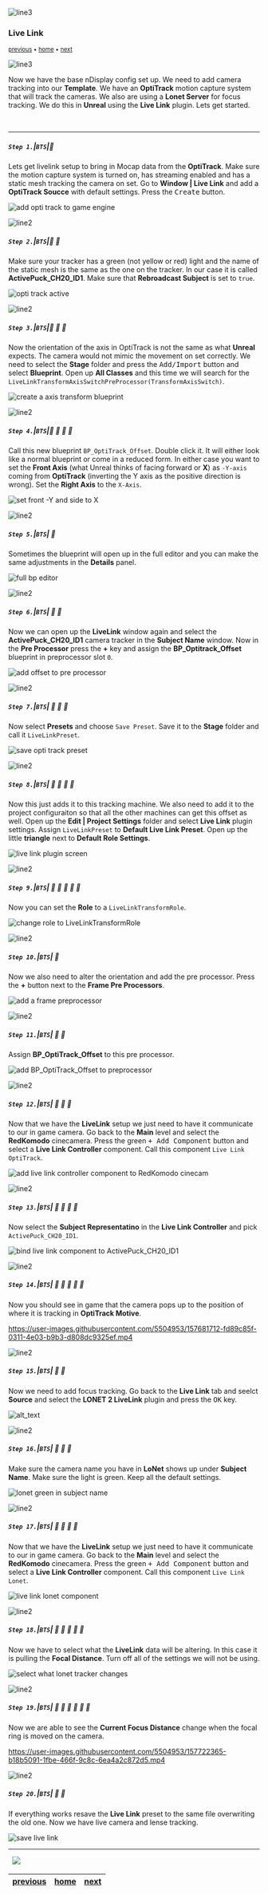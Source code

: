 ![line3](../images/line3.png)

### Live Link

<sub>[previous](../ndisplay-config/README.md#user-content-ndisplay-config) • [home](../README.md#user-content-gms2-background-tiles--sprites---table-of-contents) • [next](../hdr-output/README.md#user-content-hdr-output)</sub>

![line3](../images/line3.png)

Now we have the base nDisplay config set up.  We need to add camera tracking into our **Template**.  We have an **OptiTrack** motion capture system that will track the cameras. We also are using a **Lonet Server** for focus tracking. We do this in **Unreal** using the **Live Link** plugin.  Lets get started.

<br id="chbreak">

---

##### `Step 1.`\|`BTS`|:small_blue_diamond:

Lets get livelink setup to bring in Mocap data from the **OptiTrack**.  Make sure the motion capture system is turned on, has streaming enabled and has a static mesh tracking the camera on set.  Go to **Window | Live Link** and add a **OptiTrack Soucce** with default settings.
 Press the <kbd>Create</kbd> button.
 
![add opti track to game engine](images/addOptiTrack.png)

![line2](../images/line2.png)

##### `Step 2.`\|`BTS`|:small_blue_diamond: :small_blue_diamond: 

Make sure your tracker has a green (not yellow or red) light and the name of the static mesh is the same as the one on the tracker. In our case it is called **ActivePuck_CH20_ID1**. Make sure that **Rebroadcast Subject** is set to `true`.

![opti track active](images/optiTrackActive.png)

![line2](../images/line2.png)

##### `Step 3.`\|`BTS`|:small_blue_diamond: :small_blue_diamond: :small_blue_diamond:

Now the orientation of the axis in OptiTrack is not the same as what **Unreal** expects.  The camera would not mimic the movement on set correctly.  We need to select the **Stage** folder and press the <kbd>Add/Import</kbd> button and select **Blueprint**.  Open up **All Classes** and this time we will search for the `LiveLinkTransformAxisSwitchPreProcessor(TransformAxisSwitch)`.

![create a axis transform blueprint](images/liveLinkTransformBP.png)

![line2](../images/line2.png)

##### `Step 4.`\|`BTS`|:small_blue_diamond: :small_blue_diamond: :small_blue_diamond: :small_blue_diamond:

Call this new blueprint `BP_OptiTrack_Offset`.  Double click it.  It will either look like a normal blueprint or come in a reduced form.  In either case you want to set the **Front Axis** (what Unreal thinks of facing forward or **X**) as `-Y-axis` coming from **OptiTrack** (inverting the Y axis as the positive direction is wrong).  Set the **Right Axis** to the `X-Axis`.

![set front -Y and side to X](images/callTheBlueprint.png)

![line2](../images/line2.png)

##### `Step 5.`\|`BTS`| :small_orange_diamond:

Sometimes the blueprint will open up in the full editor and you can make the same adjustments in the **Details** panel.

![full bp editor](images/otherModeBP.png)

![line2](../images/line2.png)

##### `Step 6.`\|`BTS`| :small_orange_diamond: :small_blue_diamond:

Now we can open up the **LiveLink** window again and select the **ActivePuck_CH20_ID1** camera tracker in the **Subject Name** window.  Now in the **Pre Processor** press the **+** key and assign the **BP_Optitrack_Offset** blueprint in preprocessor slot `0`.

![add offset to pre processor](images/trackCamOpti.png)

![line2](../images/line2.png)

##### `Step 7.`\|`BTS`| :small_orange_diamond: :small_blue_diamond: :small_blue_diamond:

Now select **Presets** and choose `Save Preset`.  Save it to the **Stage** folder and call it `LiveLinkPreset`.

![save opti track preset](images/savePreset.png)

![line2](../images/line2.png)

##### `Step 8.`\|`BTS`| :small_orange_diamond: :small_blue_diamond: :small_blue_diamond: :small_blue_diamond:

Now this just adds it to this tracking machine.  We also need to add it to the project configuraiton so that all the other machines can get this offset as well.  Open up the **Edit | Project Settings** folder and select **Live Link** plugin settings.  Assign `LiveLinkPreset` to **Default Live Link Preset**.  Open up the little **triangle** next to **Default Role Settings**.

![live link plugin screen](images/liveLinkPlugin.png)

![line2](../images/line2.png)

##### `Step 9.`\|`BTS`| :small_orange_diamond: :small_blue_diamond: :small_blue_diamond: :small_blue_diamond: :small_blue_diamond:

Now you can set the **Role** to a `LiveLinkTransformRole`. 

![change role to LiveLinkTransformRole](images/liveLinkPIRole.png)

![line2](../images/line2.png)

##### `Step 10.`\|`BTS`| :large_blue_diamond:

Now we also need to alter the orientation and add the pre processor. Press the **+** button next to the **Frame Pre Processors**.

![add a frame preprocessor](images/addFramePreProc.png)

![line2](../images/line2.png)

##### `Step 11.`\|`BTS`| :large_blue_diamond: :small_blue_diamond: 

Assign **BP_OptiTrack_Offset** to this pre processor.

![add BP_OptiTrack_Offset to preprocessor](images/bpOffset.png)

![line2](../images/line2.png)


##### `Step 12.`\|`BTS`| :large_blue_diamond: :small_blue_diamond: :small_blue_diamond: 

Now that we have the **LiveLink** setup we just need to have it communicate to our in game camera.  Go back  to the **Main** level and select the **RedKomodo** cinecamera.  Press the green <kbd>+ Add Component</kbd> button and select a **Live Link Controller** component. Call this component `Live Link OptiTrack`.

![add live link controller component to RedKomodo cinecam](images/liveLinkController.png)

![line2](../images/line2.png)

##### `Step 13.`\|`BTS`| :large_blue_diamond: :small_blue_diamond: :small_blue_diamond:  :small_blue_diamond: 

Now select the **Subject Representatino** in the **Live Link Controller** and pick `ActivePuck_CH20_ID1`.

![bind live link component to ActivePuck_CH20_ID1](images/selectCameraTracker.png)

![line2](../images/line2.png)

##### `Step 14.`\|`BTS`| :large_blue_diamond: :small_blue_diamond: :small_blue_diamond: :small_blue_diamond:  :small_blue_diamond: 

Now you should see in game that the camera pops up to the position of where it is tracking in **OptiTrack Motive**.

https://user-images.githubusercontent.com/5504953/157681712-fd89c85f-0311-4e03-b9b3-d808dc9325ef.mp4

![line2](../images/line2.png)

##### `Step 15.`\|`BTS`| :large_blue_diamond: :small_orange_diamond: 

Now we need to add focus tracking.  Go back to the **Live Link** tab and seelct **Source** and select the **LONET 2 LiveLink** plugin and press the <kbd>OK</kbd> key.

![alt_text](images/loNetDefaultSettings.png)

![line2](../images/line2.png)

##### `Step 16.`\|`BTS`| :large_blue_diamond: :small_orange_diamond:   :small_blue_diamond: 

Make sure the camera name you have in **LoNet** shows up under **Subject Name**.  Make sure the light is green.  Keep all the default settings.

![lonet green in subject name](images/lonetGreen.png)

![line2](../images/line2.png)

##### `Step 17.`\|`BTS`| :large_blue_diamond: :small_orange_diamond: :small_blue_diamond: :small_blue_diamond:

Now that we have the **LiveLink** setup we just need to have it communicate to our in game camera.  Go back  to the **Main** level and select the **RedKomodo** cinecamera.  Press the green <kbd>+ Add Component</kbd> button and select a **Live Link Controller** component. Call this component `Live Link Lonet`.

![live link lonet component](images/lonetLinkCam.png)

![line2](../images/line2.png)

##### `Step 18.`\|`BTS`| :large_blue_diamond: :small_orange_diamond: :small_blue_diamond: :small_blue_diamond: :small_blue_diamond:

Now we have to select what the **LiveLink** data will be altering.  In this case it is pulling the **Focal Distance**. Turn off all of the settings we will not be using.

![select what lonet tracker changes](images/cameraPlugin.png)

![line2](../images/line2.png)


##### `Step 19.`\|`BTS`| :large_blue_diamond: :small_orange_diamond: :small_blue_diamond: :small_blue_diamond: :small_blue_diamond: :small_blue_diamond:

Now we are able to see the **Current Focus Distance** change when the focal ring is moved on the camera.

https://user-images.githubusercontent.com/5504953/157722365-b18b5091-1fbe-466f-9c8c-6ea4a2c872d5.mp4

![line2](../images/line2.png)

##### `Step 20.`\|`BTS`| :large_blue_diamond: :large_blue_diamond:

If everything works resave the **Live Link** preset to the same file overwriting the old one.  Now we have live camera and lense tracking.

![save live link](images/resaveLiveLinkPreset.png)

___


<img src="https://via.placeholder.com/1000x4/dba81a/dba81a" alt="drawing" height="4px" alt = ""/>

<img src="https://via.placeholder.com/1000x100/45D7CA/000000/?text=Next Up - Monitor Output">

<img src="https://via.placeholder.com/1000x4/dba81a/dba81a" alt="drawing" height="4px" alt = ""/>

| [previous](../ndisplay-config/README.md#user-content-ndisplay-config)| [home](../README.md#user-content-gms2-background-tiles--sprites---table-of-contents) | [next](../hdr-output/README.md#user-content-hdr-output)|
|---|---|---|
